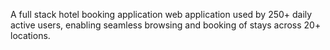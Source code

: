 A full stack hotel booking application web application used by 250+ daily active users, enabling seamless browsing and booking of stays across 20+ locations.
